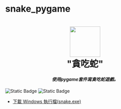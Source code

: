 ﻿# snake_pygame
<div align="center">
  <h1 align="center">
    <img src="snake2.ico" width="96"/>
    <br/>
    "貪吃蛇"
  </h1> 
<h4><i>使用pygame套件寫貪吃蛇遊戲。</i></h4>
</div>

![Static Badge](https://img.shields.io/badge/python-v3.9.7-green?label=python)
![Static Badge](https://img.shields.io/badge/poetry-grey)

* [下載 Windows 執行檔(snake.exe)](https://github.com/Yehdg/snake_pygame/releases/download/snake_v1/snake_v1.exe)

